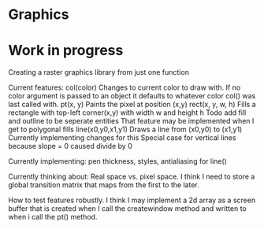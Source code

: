 # Graphics
# Work in progress

Creating a raster graphics library from just one function

Current features:
col(color)
	Changes to current color to draw with. If no color argument is passed
	to an object it defaults to whatever color col() was last called with.
pt(x, y)
	Paints the pixel at position (x,y)
rect(x, y, w, h)
	Fills a rectangle with top-left corner(x,y) with width w and height h
	Todo add fill and outline to be seperate entities
	That feature may be implemented when I get to polygonal fills
line(x0,y0,x1,y1)
	Draws a line from (x0,y0) to (x1,y1)
	Currently implementing changes for this
	Special case for vertical lines because slope = 0 caused divide by 0

Currently implementing:
pen thickness, styles, antialiasing for line()

Currently thinking about:
Real space vs. pixel space. I think I need to store a global transition matrix that maps from the first to the later. 

How to test features robustly. I think I may implement a 2d array as a screen buffer that is created when I call the createwindow method and written to when i call the pt() method.
